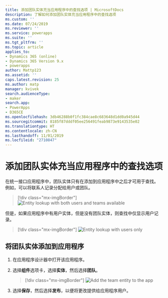 ```yaml
---
title: 添加团队实体充当应用程序中的查找选项 | MicrosoftDocs
description: 了解如何添加团队实体充当应用程序中的查找选项
ms.custom: ''
ms.date: 07/24/2019
ms.reviewer: ''
ms.service: powerapps
ms.suite: ''
ms.tgt_pltfrm: ''
ms.topic: article
applies_to:
- Dynamics 365 (online)
- Dynamics 365 Version 9.x
- powerapps
author: Mattp123
ms.assetid: ''
caps.latest.revision: 25
ms.author: matp
manager: kvivek
search.audienceType:
- maker
search.app:
- PowerApps
- D365CE
ms.openlocfilehash: 3db46288b0f1fc384cae8c683648d1dd0a945d44
ms.sourcegitcommit: 8185f87dddf05ee256491feab9873e9143535e02
ms.translationtype: HT
ms.contentlocale: zh-CN
ms.lasthandoff: 11/01/2019
ms.locfileid: "2710847"
---
```

# <a name="add-the-team-entity-as-a-lookup-option-in-your-app"></a>添加团队实体充当应用程序中的查找选项

在统一接口应用程序中，团队实体只有在添加到应用程序中之后才可用于查找。 例如，可以将联系人记录分配给用户或团队。  

> [!div class="mx-imgBorder"] 
> ![](media/entity-lookup-teams.png "Entity lookup with both users and teams available")

但是，如果应用程序中有用户实体，但是没有团队实体，则查找中仅显示用户记录。 

> [!div class="mx-imgBorder"] 
> ![](media/entity-lookup-user-only.png "Entity lookup with users only")

## <a name="add-the-team-entity-to-an-app"></a>将团队实体添加到应用程序

1. 在应用程序设计器中打开该应用程序。 
2. 选择**组件**选项卡，选择**实体**，然后选择**团队**。    

    > [!div class="mx-imgBorder"] 
    > ![](media/add-team-entity-app.png "Add the team entity to the app")

3. 选择**保存**，然后选择**发布**，以便将更改提供给应用程序用户。   

